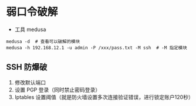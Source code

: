 # 弱口令破解

* 工具 medusa

```shell
medusa -d  # 查看可以破解的模块
medusa -h 192.168.12.1 -u admin -P /xxx/pass.txt -M ssh  # -M 指定模块
```

## SSH 防爆破

1. 修改默认端口
2. 设置 PGP 登录（同时禁止密码登录）
3. Iptables 设置阈值（就是防火墙设置多次连接验证错误，进行锁定账户120秒）
